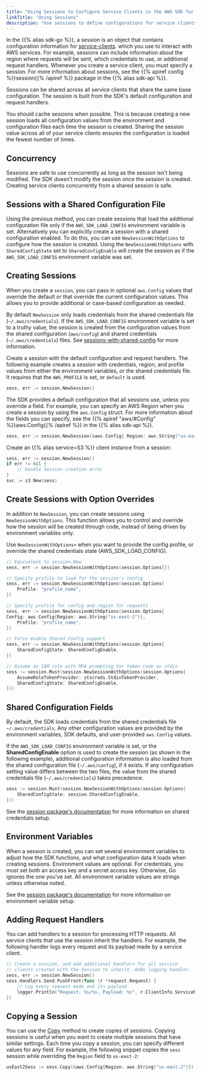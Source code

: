 ```yaml
---
title: "Using Sessions to Configure Service Clients in the AWS SDK for Go"
linkTitle: "Using Sessions"
description: "Use sessions to define configurations for service clients."
---
```


In the {{% alias sdk-go %}}, a session is an object that contains configuration information for [service-clients]().
which you use to interact with AWS services. For example, sessions can include information about the region where
requests will be sent, which credentials to use, or additional request handlers. Whenever you create a service client,
you must specify a session. For more information about sessions, see the {{% apiref config %}}session{{% /apiref %}}
package in the {{% alias sdk-api %}}.

Sessions can be shared across all service clients that share the same base configuration. The session is built from the
SDK's default configuration and request handlers.

You should cache sessions when possible. This is because creating a new session loads all configuration values from the
environment and configuration files each time the session is created. Sharing the session value across all of your
service clients ensures the configuration is loaded the fewest number of times.

## Concurrency

Sessions are safe to use concurrently as long as the session isn't being modified. The SDK doesn't modify the session
once the session is created. Creating service clients concurrently from a shared session is safe.

## Sessions with a Shared Configuration File

Using the previous method, you can create sessions that load the additional configuration file only if
the `AWS_SDK_LOAD_CONFIG` environment variable is set. Alternatively you can explicitly create a session with a shared
configuration enabled. To do this, you can use `NewSessionWithOptions` to configure how the session is created. Using
the `NewSessionWithOptions` with `SharedConfigState` set to `SharedConfigEnable` will create the session as if the
`AWS_SDK_LOAD_CONFIG` environment variable was set.

## Creating Sessions

When you create a `session`, you can pass in optional `aws.Config` values that override the default or that override
the current configuration values. This allows you to provide additional or case-based configuration as needed.

By default `NewSession` only loads credentials from the shared credentials file (`~/.aws/credentials`). If
the `AWS_SDK_LOAD_CONFIG` environment variable is set to a truthy value, the session is created from the configuration
values from the shared configuration (`aws/config`) and shared credentials (`~/.aws/credentials`) files. See
[sessions-with-shared-config]() for more information.

Create a session with the default configuration and request handlers. The following example creates a session with
credentials, region, and profile values from either the environment variables, or the shared credentials file. It
requires that the `AWS_PROFILE` is set, or `default` is used.

```go
sess, err := session.NewSession()
```

The SDK provides a default configuration that all sessions use, unless you override a field. For example, you can
specify an AWS Region when you create a session by using the
``aws.Config`` struct. For more information about the fields you can specify, see the {{% apiref "aws/#Config"
%}}aws.Config{{% /apiref %}} in the {{% alias sdk-api %}}.

```go
sess, err := session.NewSession(&aws.Config{ Region: aws.String("us-east-2")})
```

Create an {{% alias service=S3 %}} client instance from a session:

```go
sess, err := session.NewSession()
if err != nil {
    // Handle Session creation error
}
svc := s3.New(sess)
```

## Create Sessions with Option Overrides

In addition to ``NewSession``, you can create sessions using ``NewSessionWithOptions``. This function allows you to
control and override how the session will be created through code, instead of being driven by environment variables
only.

Use `NewSessionWithOptions>` when you want to provide the config profile, or override the shared credentials state
(AWS_SDK_LOAD_CONFIG).

```go
// Equivalent to session.New
sess, err := session.NewSessionWithOptions(session.Options{})

// Specify profile to load for the session's config
sess, err := session.NewSessionWithOptions(session.Options{
    Profile: "profile_name",
})

// Specify profile for config and region for requests
sess, err := session.NewSessionWithOptions(session.Options{
Config: aws.Config{Region: aws.String("us-east-2")},
    Profile: "profile_name",
})

// Force enable Shared Config support
sess, err := session.NewSessionWithOptions(session.Options{
    SharedConfigState: SharedConfigEnable,
})

// Assume an IAM role with MFA prompting for token code on stdin
sess := session.Must(session.NewSessionWithOptions(session.Options{
    AssumeRoleTokenProvider: stscreds.StdinTokenProvider,
    SharedConfigState: SharedConfigEnable,
}))

```

## Shared Configuration Fields

By default, the SDK loads credentials from the shared credentials file
`~/.aws/credentials`. Any other configuration values are provided by the environment variables, SDK defaults, and
user-provided `aws.Config` values.

If the ``AWS_SDK_LOAD_CONFIG`` environment variable is set, or the **SharedConfigEnable** option is used to create the
session (as shown in the following example), additional configuration information is also loaded from the shared
configuration file (`~/.aws/config`), if it exists. If any configuration setting value differs between the two files,
the value from the shared credentials file (`~/.aws/credentials`) takes precedence.

```go
sess := session.Must(session.NewSessionWithOptions(session.Options{
    SharedConfigState: session.SharedConfigEnable,
}))
```

See the [session package's documentation]() for more information on shared credentials setup.

## Environment Variables

When a session is created, you can set several environment variables to adjust how the SDK functions, and what
configuration data it loads when creating sessions. Environment values are optional. For credentials, you must set both
an access key and a secret access key. Otherwise, Go ignores the one you've set. All environment variable values are
strings unless otherwise noted.

See the [session package's documentation]() for more information on environment variable setup.

## Adding Request Handlers

You can add handlers to a session for processing HTTP requests. All service clients that use the session inherit the
handlers. For example, the following handler logs every request and its payload made by a service client.

```go
// Create a session, and add additional handlers for all service
// clients created with the Session to inherit. Adds logging handler.
sess, err := session.NewSession()
sess.Handlers.Send.PushFront(func (r *request.Request) {
    // Log every request made and its payload
    logger.Println("Request: %s/%s, Payload: %s", r.ClientInfo.ServiceName, r.Operation, r.Params)
})
```

## Copying a Session

You can use the [Copy]() method to create copies of sessions. Copying sessions is useful when you want to create
multiple sessions that have similar settings. Each time you copy a session, you can specify different values for any 
field. For example, the following snippet copies the `sess` session while  overriding the `Region` field to
`us-east-2`:
```go
usEast2Sess := sess.Copy(&aws.Config{Region: aws.String("us-east-2")})
```
